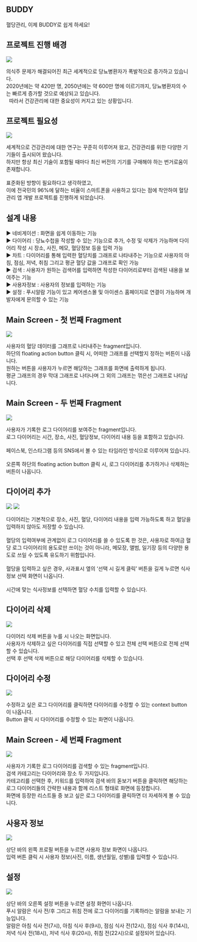 BUDDY
-----



혈당관리, 이제 BUDDY로 쉽게 하세요!



## 프로젝트 진행 배경

<img src="./img/pic3.png">

의식주 문제가 해결되어진 최근 세계적으로 당뇨병환자가 폭발적으로 증가하고 있습니다.<br>
2020년에는 약 420만 명, 2050년에는 약 600만 명에 이르기까지, 당뇨병환자의 수는 빠르게 증가할 것으로 예상되고 있습니다.<br>  
따라서 건강관리에 대한 중요성이 커지고 있는 상황입니다.<br>

## 프로젝트 필요성

<img src="./img/pic4.png">

세계적으로 건강관리에 대한 연구는 꾸준히 이루어져 왔고, 건강관리를 위한 다양한 기기들이 출시되어 왔습니다.<br>
하지만 항상 최신 기술이 포함될 때마다 최신 버전의 기기를 구매해야 하는 번거로움이 존재합니다. <br>  
표준화된 방향이 필요하다고 생각하였고,<br>
이에 전국민의 96%에 달하는 비율이 스마트폰을 사용하고 있다는 점에 착안하여 혈당 관리 앱 개발 프로젝트를 진행하게 되었습니다.<br>

## 설계 내용
▶ 네비게이션 : 화면을 쉽게 이동하는 기능<br>
▶ 다이어리 : 당뇨수첩을 작성할 수 있는 기능으로 추가, 수정 및 삭제가 가능하며 다이어리 작성 시 장소, 사진, 메모, 혈당정보 등을 입력 가능<br>
▶ 차트 : 다이어리를 통해 입력한 혈당치를 그래프로 나타내주는 기능으로 사용자의 아침, 점심, 저녁, 취침 그리고 평균 혈당 값을 그래프로 확인 가능<br>
▶ 검색 : 사용자가 원하는 검색어를 입력하면 작성한 다이어리로부터 검색된 내용을 보여주는 기능<br>
▶ 사용자정보 : 사용자의 정보를 입력하는 기능<br>
▶ 설정 : 푸시알람 기능이 있고 케어센스몰 및 아이센스 홈페이지로 연결이 가능하며 개발자에게 문의할 수 있는 기능<br>

## Main Screen - 첫 번째 Fragment

<img src="./img/pic1.png">

사용자의 혈당 데이터를 그래프로 나타내주는 fragment입니다.   <br>
하단의 floating action button 클릭 시, 어떠한 그래프를 선택할지 정하는 버튼이 나옵니다.<br>
원하는 버튼을 사용자가 누르면 해당하는 그래프를 화면에 출력하게 됩니다.    <br>
평균 그래프의 경우 막대 그래프로 나타나며 그 외의 그래프는 꺾은선 그래프로 나타납니다.<br>

## Main Screen - 두 번째 Fragment

<img src="./img/pic2.png">

사용자가 기록한 로그 다이어리를 보여주는 fragment입니다.<br>
로그 다이어리는 시간, 장소, 사진, 혈당정보, 다이어리 내용 등을 포함하고 있습니다.  <br>   
페이스북, 인스타그램 등의 SNS에서 볼 수 있는 타임라인 방식으로 이루어져 있습니다. <br>     
오른쪽 하단의 floating action button 클릭 시, 로그 다이어리를 추가하거나 삭제하는 버튼이 나옵니다.<br>

## 다이어리 추가

<img src="./img/pic8.png">

<img src="./img/pic11.png">

다이어리는 기본적으로 장소, 사진, 혈당, 다이어리 내용을 입력 가능하도록 하고 혈당을 입력하지 않아도 저장할 수 있습니다.  <br>  
혈당의 입력여부에 관계없이 로그 다이어리를 쓸 수 있도록 한 것은, 사용자로 하여금 혈당 로그 다이어리의 용도로만 쓰이는 것이 아니라, 메모장, 앨범, 일기장 등의 다양한 용도로 쓰일 수 있도록 유도하기 위함입니다. <br>
<br>
혈당을 입력하고 싶은 경우, 사과표시 옆의 ‘선택 시 길게 클릭’ 버튼을 길게 누르면 식사정보 선택 화면이 나옵니다.  <br>  
시간에 맞는 식사정보를 선택하면 혈당 수치를 입력할 수 있습니다. <br>

## 다이어리 삭제

<img src="./img/pic9.png">

다이어리 삭제 버튼을 누를 시 나오는 화면입니다. <br>
사용자가 삭제하고 싶은 다이어리를 직접 선택할 수 있고 전체 선택 버튼으로 전체 선택할 수 있습니다. <br>
선택 후 선택 삭제 버튼으로 해당 다이어리를 삭제할 수 있습니다.<br>

## 다이어리 수정

<img src="./img/pic10.png">

수정하고 싶은 로그 다이어리를 클릭하면 다이어리를 수정할 수 있는 context button이 나옵니다. <br>
Button 클릭 시 다이어리를 수정할 수 있는 화면이 나옵니다.<br>

## Main Screen - 세 번째 Fragment

<img src="./img/pic5.png">

사용자가 기록한 로그 다이어리를 검색할 수 있는 fragment입니다.   <br>
검색 카테고리는 다이어리와 장소 두 가지입니다.<br>
카테고리를 선택한 후, 키워드를 입력하여 검색 바의 돋보기 버튼을 클릭하면 해당하는 로그 다이어리들의 간략한 내용과 함께 리스트 형태로 화면에 등장합니다.  <br> 
화면에 등장한 리스트들 중 보고 싶은 로그 다이어리를 클릭하면 더 자세하게 볼 수 있습니다.<br>

## 사용자 정보

<img src="./img/pic6.png">

상단 바의 왼쪽 프로필 버튼을 누르면 사용자 정보 화면이 나옵니다.   <br>
입력 버튼 클릭 시 사용자 정보(사진, 이름, 생년월일, 성별)를 입력할 수 있습니다.<br>

## 설정

<img src="./img/pic7.png">

상단 바의 오른쪽 설정 버튼을 누르면 설정 화면이 나옵니다.   <br>
푸시 알람은 식사 전/후 그리고 취침 전에 로그 다이어리를 기록하라는 알람을 보내는 기능입니다.   <br>
알람은 아침 식사 전(7시), 아침 식사 후(9시), 점심 식사 전(12시), 점심 식사 후(14시), 저녁 식사 전(18시), 저녁 식사 후(20시), 취침 전(22시)으로 설정되어 있습니다.<br><br>

